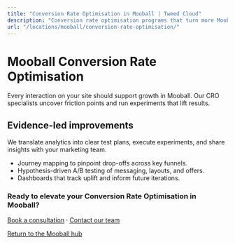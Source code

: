 ```yaml
---
title: "Conversion Rate Optimisation in Mooball | Tweed Cloud"
description: "Conversion rate optimisation programs that turn more Mooball visitors into customers."
url: "/locations/mooball/conversion-rate-optimisation/"
---
```


# Mooball Conversion Rate Optimisation

Every interaction on your site should support growth in Mooball. Our CRO specialists uncover friction points and run experiments that lift results.

## Evidence-led improvements

We translate analytics into clear test plans, execute experiments, and share insights with your marketing team.

- Journey mapping to pinpoint drop-offs across key funnels.
- Hypothesis-driven A/B testing of messaging, layouts, and offers.
- Dashboards that track uplift and inform future iterations.

### Ready to elevate your Conversion Rate Optimisation in Mooball?

[Book a consultation](/consultation/) · [Contact our team](/contact/)

[Return to the Mooball hub](/locations/mooball/)
